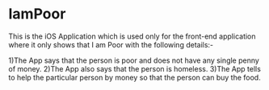 # IamPoor
This is the iOS Application which is used only for the front-end application where it only shows that I am Poor with the following details:-

1)The App says that the person is poor and does not have any single penny of money.
2)The App also says that the person is homeless.
3)The App tells to help the particular person by money so that the person can buy the food.
